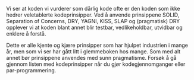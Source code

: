 Vi ser at koden vi vurderer som dårlig kode ofte er den koden som ikke hedrer veletablerte kodeprinsipper. Ved å anvende prinsippene SOLID, Separation of Concerns, DRY, YAGNI, KISS, SLAP og (pragmatisk) DRY opplever vi at koden blant annet blir testbar, vedlikeholdbar, utvidbar og enklere å forstå.

Dette er alle kjente og kjære prinsipper som har hjulpet industrien i mange år, men som vi ser har gått litt i glemmeboken hos mange. Som med alt annet bør prinsippene anvendes med sunn pragmatisme. Forsøk å gå gjennom listen med kodeprinsipper når du gjør kodegjennomganger eller par-programmering. 